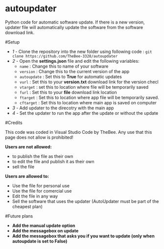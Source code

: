 # autoupdater
Python code for automatic software update. If there is a new version, updater file will automatically update the software from the software download link.

#Setup
- *1* - Clone the repository into the new folder using following code : `git clone https://github.com/TheBee-3328/autoupdater`
- *2* - Open the **settings.json** file and edit the following variables:
  - `name` : Change this to name of your software
  - `version` : Change this to the current version of the app
  - `autoupdate` : Set this to **True** for automatic updates
  - `vurl` : Set this to your **version.txt** download link for the version checl
  - `vtarget` : set this to location where file will be temporarily saved
  - `furl` : Set this to your **file** download link location
  - `ftarget` : Set this to location where app file will be temporarily saved.
  - `cftarget` : Set this to location where main app is saved on computer
- *3* - Add updater to the direcotry with the main app
- *4* - Set the updater to run the app after the update or without the update


#Credits

This code was coded in Visual Studio Code by TheBee. Any use that this page does not allow is prohibited!

**Users are not allowed:**
- to publish the file as their own
- to edit the file and publish it as their own
- sell the file

**Users are allowed to:**
- Use the file for personal use
- Use the file for comercial use
- Edit the file in any way
- Sell the software that uses the updater (AutoUpdater must be part of the cheapest plan)

#Future plans
- **Add the manual update option**
- **Add the messagebox on update**
- **Add the messagebox that asks you if you want to update (only when autoupdate is set to False)**
